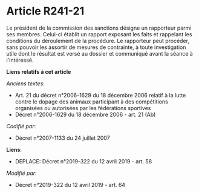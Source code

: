 # Article R241-21

Le président de la commission des sanctions désigne un rapporteur parmi ses membres. Celui-ci établit un rapport exposant les
faits et rappelant les conditions du déroulement de la procédure. Le rapporteur peut procéder, sans pouvoir les assortir de
mesures de contrainte, à toute investigation utile dont le résultat est versé au dossier et communiqué avant la séance à
l'intéressé.

**Liens relatifs à cet article**

_Anciens textes_:

  - Art. 21 du décret n°2006-1629 du 18 décembre 2006 relatif à la lutte contre le dopage des animaux participant à des compétitions organisées ou autorisées par les fédérations sportives
  - Décret n°2006-1629 du 18 décembre 2006 - art. 21 (Ab)

_Codifié par_:

  - Décret n°2007-1133 du 24 juillet 2007

**Liens**:

  - DEPLACE: Décret n°2019-322 du 12 avril 2019 - art. 58

_Modifié par_:

  - Décret n°2019-322 du 12 avril 2019 - art. 64
